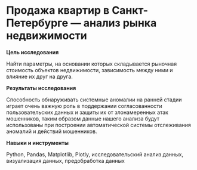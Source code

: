 # Продажа квартир в Санкт-Петербурге — анализ рынка недвижимости

**Цель исследования**

Найти параметры, на основании которых складывается рыночная стоимость объектов недвижимости, зависимость между ними и влияние их друг на друга.

**Результаты исследования**

Способность обнаруживать системные аномалии на ранней стадии играет очень важную роль в поддержании согласованности пользовательских данных и защиты их от злонамеренных атак мошенников, таким образом данные нашего анализа будут использованы при построении автоматической системы отслеживания аномалий и действий мошенников.

**Навыки и инструменты**

Python,
Pandas,
Matplotlib,
Plotly,
исследовательский анализ данных,
визуализация данных,
предобработка данных
